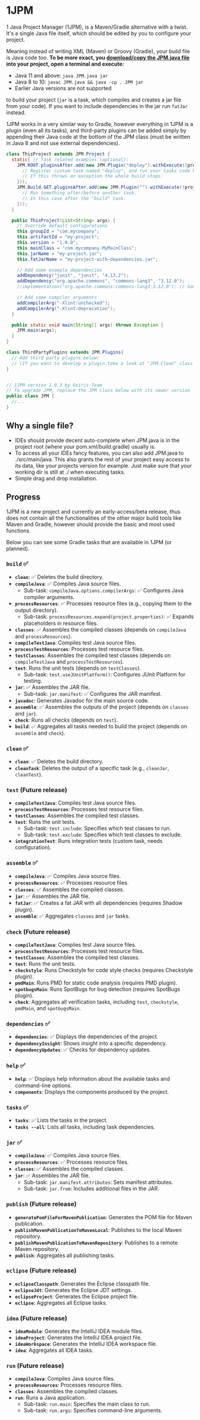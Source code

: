 # 1JPM
1 Java Project Manager (1JPM), is a Maven/Gradle alternative with a twist. 
It's a single Java file itself, which should be edited by you to configure your project.

Meaning instead of writing XML (Maven) or Groovy (Gradle), your build file is Java code too.
**To be more exact, you [download/copy the JPM.java file](https://github.com/Osiris-Team/1JPM/releases/) into your project, open a terminal and execute:**

- Java 11 and above: `java JPM.java jar`
- Java 8 to 10:  `javac JPM.java && java -cp . JPM jar`
- Earlier Java versions are not supported

to build your project (`jar` is a task, which compiles and creates a jar file from your code).
If you want to include dependencies in the jar run `fatJar` instead.

1JPM works in a very similar way to Gradle, however
everything in 1JPM is a plugin (even all its tasks), 
and third-party plugins can be added simply by appending their Java code at the bottom of the JPM class
(must be written in Java 8 and not use external dependencies).

```java
class ThisProject extends JPM.Project {
  static{ // Task related examples (optional):
    JPM.ROOT.pluginsAfter.add(new JPM.Plugin("deploy").withExecute((project) -> {
      // Register custom task named "deploy", and run your tasks code here.
      // If this throws an exception the whole build stops.
    }));
    JPM.Build.GET.pluginsAfter.add(new JPM.Plugin("").withExecute((project) -> {
      // Run something after/before another task.
      // In this case after the "build" task.
    }));
  }

  public ThisProject(List<String> args) {
    // Override default configurations
    this.groupId = "com.mycompany";
    this.artifactId = "my-project";
    this.version = "1.0.0";
    this.mainClass = "com.mycompany.MyMainClass";
    this.jarName = "my-project.jar";
    this.fatJarName = "my-project-with-dependencies.jar";

    // Add some example dependencies
    addDependency("junit", "junit", "4.13.2");
    addDependency("org.apache.commons", "commons-lang3", "3.12.0");
    //implementation("org.apache.commons:commons-lang3:3.12.0"); // Same as above but similar to Gradle DSL

    // Add some compiler arguments
    addCompilerArg("-Xlint:unchecked");
    addCompilerArg("-Xlint:deprecation");
  }

  public static void main(String[] args) throws Exception {
    JPM.main(args);
  }
}

class ThirdPartyPlugins extends JPM.Plugins{
  // Add third party plugins below:
  // (If you want to develop a plugin take a look at "JPM.Clean" class further below to get started)
}


// 1JPM version 1.0.3 by Osiris-Team
// To upgrade JPM, replace the JPM class below with its newer version
public class JPM {
  //...
}
```

## Why a single file?
- IDEs should provide decent auto-complete when JPM.java is in the project root (where your pom.xml/build.gradle)
usually is.
- To access all your IDEs fancy features, you can also add JPM.java to ./src/main/java.
This also grants the rest of your project easy access to its data, like your projects version for example.
Just make sure that your working dir is still at ./ when executing tasks.
- Simple drag and drop installation.

## Progress
1JPM is a new project and currently an early-access/beta release,
thus does not contain all the functionalities of the other
major build tools like Maven and Gradle, however should provide the basic and most used functions.

Below you can see some Gradle tasks that are available in 1JPM (or planned).

### `build` ✅

- **`clean`**: ✅ Deletes the build directory.
- **`compileJava`**: ✅ Compiles Java source files.
    - Sub-task: `compileJava.options.compilerArgs`: ✅ Configures Java compiler arguments.
- **`processResources`**: ✅ Processes resource files (e.g., copying them to the output directory).
    - Sub-task: `processResources.expand(project.properties)`: ✅ Expands placeholders in resource files.
- **`classes`**: ✅ Assembles the compiled classes (depends on `compileJava` and `processResources`).
- **`compileTestJava`**: Compiles test Java source files.
- **`processTestResources`**: Processes test resource files.
- **`testClasses`**: Assembles the compiled test classes (depends on `compileTestJava` and `processTestResources`).
- **`test`**: Runs the unit tests (depends on `testClasses`).
    - Sub-task: `test.useJUnitPlatform()`: Configures JUnit Platform for testing.
- **`jar`**: ✅ Assembles the JAR file.
    - Sub-task: `jar.manifest`: ✅ Configures the JAR manifest.
- **`javadoc`**: Generates Javadoc for the main source code.
- **`assemble`**: ✅ Assembles the outputs of the project (depends on `classes` and `jar`).
- **`check`**: Runs all checks (depends on `test`).
- **`build`**: ✅ Aggregates all tasks needed to build the project (depends on `assemble` and `check`).

### `clean` ✅

- **`clean`**: ✅ Deletes the build directory.
- **`cleanTask`**: Deletes the output of a specific task (e.g., `cleanJar`, `cleanTest`).

### `test` (Future release)

- **`compileTestJava`**: Compiles test Java source files.
- **`processTestResources`**: Processes test resource files.
- **`testClasses`**: Assembles the compiled test classes.
- **`test`**: Runs the unit tests.
    - Sub-task: `test.include`: Specifies which test classes to run.
    - Sub-task: `test.exclude`: Specifies which test classes to exclude.
- **`integrationTest`**: Runs integration tests (custom task, needs configuration).

### `assemble` ✅

- **`compileJava`**: ✅ Compiles Java source files.
- **`processResources`**: ✅ Processes resource files.
- **`classes`**: ✅ Assembles the compiled classes.
- **`jar`**: ✅ Assembles the JAR file.
- **`fatJar`**: ✅ Creates a fat JAR with all dependencies (requires Shadow plugin).
- **`assemble`**: ✅ Aggregates `classes` and `jar` tasks.

### `check` (Future release)

- **`compileTestJava`**: Compiles test Java source files.
- **`processTestResources`**: Processes test resource files.
- **`testClasses`**: Assembles the compiled test classes.
- **`test`**: Runs the unit tests.
- **`checkstyle`**: Runs Checkstyle for code style checks (requires Checkstyle plugin).
- **`pmdMain`**: Runs PMD for static code analysis (requires PMD plugin).
- **`spotbugsMain`**: Runs SpotBugs for bug detection (requires SpotBugs plugin).
- **`check`**: Aggregates all verification tasks, including `test`, `checkstyle`, `pmdMain`, and `spotbugsMain`.

### `dependencies` ✅

- **`dependencies`**: ✅ Displays the dependencies of the project.
- **`dependencyInsight`**: Shows insight into a specific dependency.
- **`dependencyUpdates`**: ✅ Checks for dependency updates.

### `help` ✅

- **`help`**: ✅ Displays help information about the available tasks and command-line options.
- **`components`**: Displays the components produced by the project.

### `tasks` ✅

- **`tasks`**: ✅ Lists the tasks in the project.
- **`tasks --all`**: Lists all tasks, including task dependencies.

### `jar` ✅

- **`compileJava`**: ✅ Compiles Java source files.
- **`processResources`**: ✅ Processes resource files.
- **`classes`**: ✅ Assembles the compiled classes.
- **`jar`**: ✅ Assembles the JAR file.
    - Sub-task: `jar.manifest.attributes`: Sets manifest attributes.
    - Sub-task: `jar.from`: Includes additional files in the JAR.

### `publish` (Future release)

- **`generatePomFileForMavenPublication`**: Generates the POM file for Maven publication.
- **`publishMavenPublicationToMavenLocal`**: Publishes to the local Maven repository.
- **`publishMavenPublicationToMavenRepository`**: Publishes to a remote Maven repository.
- **`publish`**: Aggregates all publishing tasks.

### `eclipse` (Future release)

- **`eclipseClasspath`**: Generates the Eclipse classpath file.
- **`eclipseJdt`**: Generates the Eclipse JDT settings.
- **`eclipseProject`**: Generates the Eclipse project file.
- **`eclipse`**: Aggregates all Eclipse tasks.

### `idea` (Future release)

- **`ideaModule`**: Generates the IntelliJ IDEA module files.
- **`ideaProject`**: Generates the IntelliJ IDEA project file.
- **`ideaWorkspace`**: Generates the IntelliJ IDEA workspace file.
- **`idea`**: Aggregates all IDEA tasks.

### `run` (Future release)

- **`compileJava`**: Compiles Java source files.
- **`processResources`**: Processes resource files.
- **`classes`**: Assembles the compiled classes.
- **`run`**: Runs a Java application.
    - Sub-task: `run.main`: Specifies the main class to run.
    - Sub-task: `run.args`: Specifies command-line arguments.